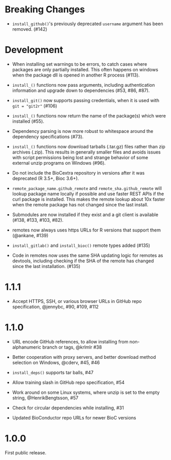 # Breaking Changes

* `install_github()`'s previously deprecated `username` argument has been
  removed. (#142)

# Development

* When installing set warnings to be errors, to catch cases where packages are
  only partially installed. This often happens on windows when the package dll
  is opened in another R process (#113).
  
* `install_()` functions now pass arguments, including authentication
  information and upgrade down to dependencies (#53, #86, #87).
* `install_git()` now supports passing credentials, when it is used with `git =
  "git2r"` (#106)

* `install_()` functions now return the name of the package(s) which were
  installed (#55).

* Dependency parsing is now more robust to whitespace around the dependency
  specifications (#73).

* `install_()` functions now download tarballs (.tar.gz) files rather than zip
  archives (.zip). This results in generally smaller files and avoids issues
  with script permissions being lost and strange behavior of some external
  unzip programs on Windows (#96).

* Do not include the BioCextra repository in versions after it was deprecated
  (R 3.5+, Bioc 3.6+).

* `remote_package_name.github_remote` and `remote_sha.github_remote` will
  lookup package name locally if possible and use faster REST APIs if the curl
  package is installed. This makes the remote lookup about 10x faster when the
  remote package has not changed since the last install.

* Submodules are now installed if they exist and a git client is available
  (#138, #133, #103, #82).
* remotes now always uses https URLs for R versions that support them (@ankane,
  #139)

* `install_gitlab()` and `install_bioc()` remote types added (#135)

* Code in remotes now uses the same SHA updating logic for remotes as devtools,
including checking if the SHA of the remote has changed since the last
installation. (#135)

# 1.1.1

* Accept HTTPS, SSH, or various browser URLs in GitHub repo specification,
  @jennybc, #90, #109, #112

# 1.1.0

* URL encode GitHub references, to allow installing from non-alphanumeric
  branch or tags, @krlmlr #38

* Better cooperation with proxy servers, and better download method
  selection on Windows, @cderv, #45, #46

* `install_deps()` supports tar balls, #47

* Allow training slash in GitHub repo specification, #54

* Work around on some Linux systems, where unzip is set to the empty
  string, @HenrikBengtsson, #57

* Check for circular dependencies while installing, #31

* Updated BioConductor repo URLs for newer BioC versions

# 1.0.0

First public release.
